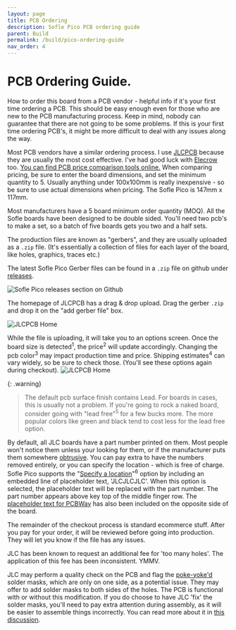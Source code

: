 ```yaml
---
layout: page
title: PCB Ordering
description: Sofle Pico PCB ordering guide
parent: Build
permalink: /build/pico-ordering-guide
nav_order: 4
---
```


# PCB Ordering Guide.

How to order this board from a PCB vendor - helpful info if it's your first time ordering a PCB. This should be easy enough even for those who are new to the PCB manufacturing process. Keep in mind, nobody can guarantee that there are not going to be some problems. If this is your first time ordering PCB's, it might be more difficult to deal with any issues along the way.

Most PCB vendors have a similar ordering process. I use [JLCPCB](https://jlcpcb.com/) because they are usually the most cost effective. I've had good luck with [Elecrow](https://www.elecrow.com/) too. [You can find PCB price comparison tools online.](https://pcbshopper.com/) When comparing pricing, be sure to enter the board dimensions, and set the minimum quantity to 5. Usually anything under 100x100mm is really inexpensive - so be sure to use actual dimensions when pricing. The Sofle Pico is 147mm x 117mm.

Most manufacturers have a 5 board minimum order quantity (MOQ). All the Sofle boards have been designed to be double sided. You'll need two pcb's to make a set, so a batch of five boards gets you two and a half sets.

The production files are known as "gerbers", and they are usually uploaded as a `.zip` file. (It's essentially a collection of files for each layer of the board, like holes, graphics, traces etc.) 

The latest Sofle Pico Gerber files can be found in a `.zip` file on github under [releases](https://github.com/JellyTitan/Sofle-Pico/releases).

![Sofle Pico releases section on Github](/images/ordering_guide/sofle_pico_gerber_zipped.png)

The homepage of JLCPCB has a drag & drop upload. Drag the gerber `.zip` and drop it on the "add gerber file" box.

![JLCPCB Home](/images/ordering_guide/JLCPCB_Ordering_1.png)

While the file is uploading, it will take you to an options screen. Once the board size is detected<sup>1</sup>, the price<sup>2</sup> will update accordingly.
Changing the pcb color<sup>3</sup> may impact production time and price.
Shipping estimates<sup>4</sup> can vary widely, so be sure to check those. (You'll see these options again during checkout).
![JLCPCB Home](/images/ordering_guide/JLCPCB_Ordering_2.png)

{: .warning}
> The default pcb surface finish contains Lead. For boards in cases, this is usually not a problem. If you're going to rock a naked board, consider going with "lead free"<sup>5</sup> for a few bucks more. The more popular colors like green and black tend to cost less for the lead free option.

By default, all JLC boards have a part number printed on them. Most people won't notice them unless your looking for them, or if the manufacturer puts them somewhere <a href="/images/ordering_guide/dumb_number_placement.png">obtrusive</a>. You can pay extra to have the numbers removed entirely, or you can specify the location - which is free of charge. Sofle Pico supports the "[Specify a location](https://jlcpcb.com/help/article/50-How-to-remove-order-number-from-your-PCB)"<sup>6</sup> option by including an embedded line of placeholder text, 'JLCJLCJLC'. When this option is selected, the placeholder text will be replaced with the part number. The part number appears above key top of the middle finger row. The [placeholder text for PCBWay](https://www.pcbway.com/blog/help_center/Notes_of_Product_No_on_Your_PCB_78d5a03c.html#:~:text=PCBWay%20will%20add%20the%20Product,will%20be%20hidden%20when%20soldering.) has also been included on the opposite side of the board. 

The remainder of the checkout process is standard ecommerce stuff. After you pay for your order, it will be reviewed before going into production. They will let you know if the file has any issues.

JLC has been known to request an additional fee for 'too many holes'. The application of this fee has been inconsistent. YMMV.

JLC may perform a quality check on the PCB and flag the [poke-yoke'd](/build/poka-yoke) solder masks, which are only on one side, as a potential issue. They may offer to add solder masks to both sides of the holes. The PCB is functional with or without this modification. If you do choose to have JLC 'fix' the solder masks, you'll need to pay extra attention during assembly, as it will be easier to assemble things incorrectly. You can read more about it in [this discussion](https://www.soflepico.com/build/poka-yoke).